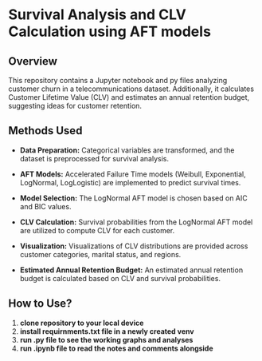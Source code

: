 # Survival Analysis and CLV Calculation using AFT models

## Overview

This repository contains a Jupyter notebook and py files analyzing customer churn in a telecommunications dataset. Additionally, it calculates Customer Lifetime Value (CLV) and estimates an annual retention budget, suggesting ideas for customer retention.

## Methods Used

- **Data Preparation:** Categorical variables are transformed, and the dataset is preprocessed for survival analysis.

- **AFT Models:** Accelerated Failure Time models (Weibull, Exponential, LogNormal, LogLogistic) are implemented to predict survival times.

- **Model Selection:** The LogNormal AFT model is chosen based on AIC and BIC values.

- **CLV Calculation:** Survival probabilities from the LogNormal AFT model are utilized to compute CLV for each customer.

- **Visualization:** Visualizations of CLV distributions are provided across customer categories, marital status, and regions.

- **Estimated Annual Retention Budget:** An estimated annual retention budget is calculated based on CLV and survival probabilities.

## How to Use?
1. **clone repository to your local device**
2. **install requirnments.txt file in a newly created venv**
3. **run .py file to see the working graphs and analyses**
4. **run .ipynb file to read the notes and comments alongside**


